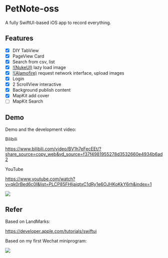 # PetNote-oss
A fully SwiftUI-based iOS app to record everything.

## Features
- [x] DIY TabView
- [x] PageView Card
- [x] Search from csv, list 
- [x] [!(NukeUI)](https://github.com/kean/Nuke) lazy load image
- [x] [!(Alamofire)](https://github.com/Alamofire/Alamofire) request network interface, upload images
- [x] Login
- [x] 2 ScrollView  interactive
- [x] Background publish content
- [x] MapKit add cover
- [ ] MapKit Search 

## Demo
Demo and the development video: 

Bilibili

https://www.bilibili.com/video/BV1h7eFecEEt/?share_source=copy_web&vd_source=f37f4981955278d3532660e4934b6ad2

YouTube

https://www.youtube.com/watch?v=qk0rBed6c0I&list=PLCP85FHIjaiqtxC1dRy1e6OJHKoKkY6rh&index=1

[![](https://mymx2-oss.oss-cn-shanghai.aliyuncs.com/doc/img-aichongshe-oss-demo.jpg)](https://www.youtube.com/watch?v=qk0rBed6c0I&list=PLCP85FHIjaiqtxC1dRy1e6OJHKoKkY6rh&index=1)




## Refer
Based on LandMarks:

https://developer.apple.com/tutorials/swiftui

Based on my first Wechat miniprogram:

![](https://mymx2-oss.oss-cn-shanghai.aliyuncs.com/doc/mymx-miniprogram.jpg)
